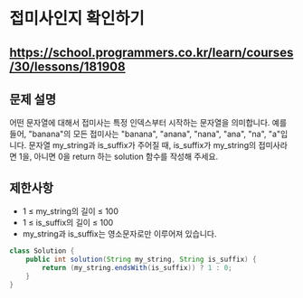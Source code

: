 # 접미사인지 확인하기
https://school.programmers.co.kr/learn/courses/30/lessons/181908
---
## 문제 설명
어떤 문자열에 대해서 접미사는 특정 인덱스부터 시작하는 문자열을 의미합니다. 예를 들어, "banana"의 모든 접미사는 "banana", "anana", "nana", "ana", "na", "a"입니다.
문자열 my_string과 is_suffix가 주어질 때, is_suffix가 my_string의 접미사라면 1을, 아니면 0을 return 하는 solution 함수를 작성해 주세요.

## 제한사항
+ 1 ≤ my_string의 길이 ≤ 100
+ 1 ≤ is_suffix의 길이 ≤ 100
+ my_string과 is_suffix는 영소문자로만 이루어져 있습니다.
```java
class Solution {
    public int solution(String my_string, String is_suffix) {
        return (my_string.endsWith(is_suffix)) ? 1 : 0;
    }
}
```